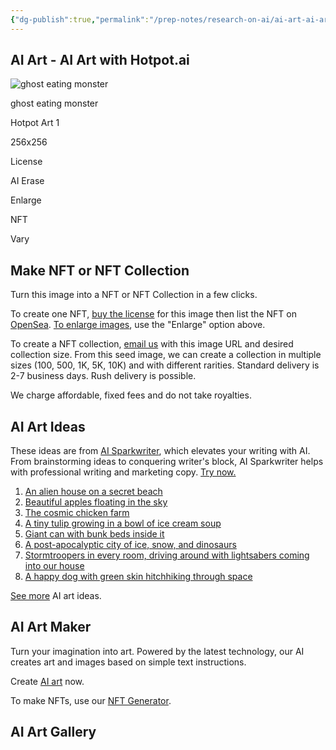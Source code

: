 ```yaml
---
{"dg-publish":true,"permalink":"/prep-notes/research-on-ai/ai-art-ai-art-with-hotpot-ai-hotpot-ai-1/","dgHomeLink":true,"dgPassFrontmatter":false}
---
```


## AI Art - AI Art with Hotpot.ai

![ghost eating monster](https://hotpotmedia.s3.us-east-2.amazonaws.com/8-Qr6Gf4eCMoSDBgz.png)

ghost eating monster

Hotpot Art 1

256x256

License

AI Erase

Enlarge

NFT

Vary

## Make NFT or NFT Collection

Turn this image into a NFT or NFT Collection in a few clicks.

To create one NFT, [buy the license](https://hotpot.ai/s/art-maker/8-Qr6Gf4eCMoSDBgz#controlBox) for this image then list the NFT on [OpenSea](https://opensea.io/). [To enlarge images](https://hotpot.ai/s/art-maker/8-Qr6Gf4eCMoSDBgz#controlBox), use the "Enlarge" option above.

To create a NFT collection, [email us](https://hotpot.ai/contact) with this image URL and desired collection size. From this seed image, we can create a collection in multiple sizes (100, 500, 1K, 5K, 10K) and with different rarities. Standard delivery is 2-7 business days. Rush delivery is possible.

We charge affordable, fixed fees and do not take royalties.

## AI Art Ideas

These ideas are from [AI Sparkwriter](https://hotpot.ai/sparkwriter?s=nft-tutorial), which elevates your writing with AI. From brainstorming ideas to conquering writer's block, AI Sparkwriter helps with professional writing and marketing copy. [Try now.](https://hotpot.ai/sparkwriter?s=nft-tutorial)

1.  [An alien house on a secret beach](https://hotpot.ai/art-maker?s=nft-tutorial&text=An%20alien%20house%20on%20a%20secret%20beach)
2.  [Beautiful apples floating in the sky](https://hotpot.ai/art-maker?s=nft-tutorial&text=Beautiful%20apples%20floating%20in%20the%20sky)
3.  [The cosmic chicken farm](https://hotpot.ai/art-maker?s=nft-tutorial&text=The%20cosmic%20chicken%20farm)
4.  [A tiny tulip growing in a bowl of ice cream soup](https://hotpot.ai/art-maker?s=nft-tutorial&text=A%20tiny%20tulip%20growing%20in%20a%20bowl%20of%20ice%20cream%20soup)
5.  [Giant can with bunk beds inside it](https://hotpot.ai/art-maker?s=nft-tutorial&text=Giant%20can%20with%20bunk%20beds%20inside%20it)
6.  [A post-apocalyptic city of ice, snow, and dinosaurs](https://hotpot.ai/art-maker?s=nft-tutorial&text=A%20post-apocalyptic%20city%20of%20ice,%20snow,%20and%20dinosaurs)
7.  [Stormtroopers in every room, driving around with lightsabers coming into our house](https://hotpot.ai/art-maker?s=nft-tutorial&text=Stormtroopers%20in%20every%20room,%20driving%20around%20with%20lightsabers%20coming%20into%20our%20house)
8.  [A happy dog with green skin hitchhiking through space](https://hotpot.ai/art-maker?s=nft-tutorial&text=A%20happy%20dog%20with%20green%20skin%20hitchhiking%20through%20space)

[See more](https://hotpot.ai/sparkwriter?s=nft-tutorial) AI art ideas.

## AI Art Maker

Turn your imagination into art. Powered by the latest technology, our AI creates art and images based on simple text instructions.

Create [AI art](https://hotpot.ai/art-maker?s=art-maker-share) now.

To make NFTs, use our [NFT Generator](https://hotpot.ai/nft-generator?s=art-maker).

## AI Art Gallery